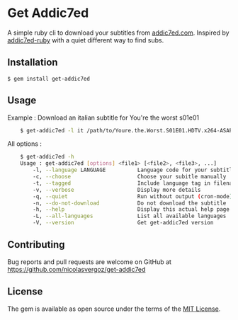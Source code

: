 # Get Addic7ed

A simple ruby cli to download your subtitles from [addic7ed.com](www.addic7ed.com).
Inspired by [addic7ed-ruby](https://github.com/michaelbaudino/addic7ed-ruby) with a quiet different way to find subs.


## Installation

    $ gem install get-addic7ed

## Usage

Example : Download an italian subtitle for You're the worst s01e01

```bash
    $ get-addic7ed -l it /path/to/Youre.the.Worst.S01E01.HDTV.x264-ASAP.mp4
```

All options :

```bash
    $ get-addic7ed -h
    Usage :	get-addic7ed [options] <file1> [<file2>, <file3>, ...]
        -l, --language LANGUAGE          Language code for your subtitle (French by default)
        -c, --choose                     Choose your subitle manually
        -t, --tagged                     Include language tag in filename
        -v, --verbose                    Display more details
        -q, --quiet                      Run without output (cron-mode)
        -n, --do-not-download            Do not download the subtitle
        -h, --help                       Display this actual help page
        -L, --all-languages              List all available languages
        -V, --version                    Get get-addic7ed version
```

## Contributing

Bug reports and pull requests are welcome on GitHub at https://github.com/nicolasvergoz/get-addic7ed


## License

The gem is available as open source under the terms of the [MIT License](http://opensource.org/licenses/MIT).

